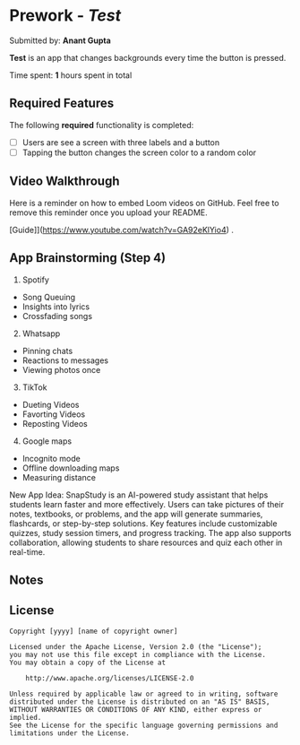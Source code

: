 # Prework - *Test*

Submitted by: **Anant Gupta**

**Test** is an app that changes backgrounds every time the button is pressed. 

Time spent: **1** hours spent in total

## Required Features

The following **required** functionality is completed:

- [ ] Users are see a screen with three labels and a button
- [ ] Tapping the button changes the screen color to a random color
 
## Video Walkthrough

Here is a reminder on how to embed Loom videos on GitHub. Feel free to remove this reminder once you upload your README. 

[Guide]](https://www.youtube.com/watch?v=GA92eKlYio4) .

## App Brainstorming (Step 4)
1. Spotify
- Song Queuing
- Insights into lyrics
- Crossfading songs

2. Whatsapp
- Pinning chats
- Reactions to messages
- Viewing photos once

3. TikTok
- Dueting Videos
- Favorting Videos
- Reposting Videos

4. Google maps
- Incognito mode
- Offline downloading maps
- Measuring distance


New App Idea:
SnapStudy is an AI-powered study assistant that helps students learn faster and more effectively. Users can take pictures of their notes, textbooks, or problems, and the app will generate summaries, flashcards, or step-by-step solutions. Key features include customizable quizzes, study session timers, and progress tracking. The app also supports collaboration, allowing students to share resources and quiz each other in real-time.



## Notes

## License

    Copyright [yyyy] [name of copyright owner]

    Licensed under the Apache License, Version 2.0 (the "License");
    you may not use this file except in compliance with the License.
    You may obtain a copy of the License at

        http://www.apache.org/licenses/LICENSE-2.0

    Unless required by applicable law or agreed to in writing, software
    distributed under the License is distributed on an "AS IS" BASIS,
    WITHOUT WARRANTIES OR CONDITIONS OF ANY KIND, either express or implied.
    See the License for the specific language governing permissions and
    limitations under the License.
